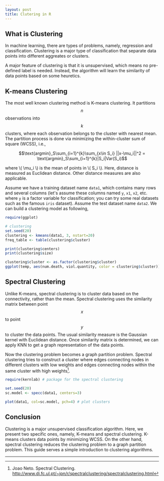 ```yaml
---
layout: post
title: Clutering in R
---
```


## What is Clustering

In machine learning, there are types of problems, namely, regression and classification. Clustering is a major type of classification that separate data points into different aggreates or clusters. 

A major feature of clustering is that it is unsupervised, which means no pre-defined label is needed. Instead, the algorithm will learn the similarity of data points based on some heuretics.

## K-means Clustering

The most well known clustering method is K-means clustering. It partitions $$n$$ observations into $$k$$ clusters, where each observation belongs to the cluster with nearest mean. The partition process is done via minimizing the within-cluster sum of square (WCSS), i.e.,

$$\text{argmin}_S\sum_{i=1}^{k}\sum_{x\in S_i} ||x-\mu_i||^2 = \text{argmin}_S\sum_{i=1}^{k}|S_i|Var(S_i)$$

where \\( \mu_i \\) is the mean of points in \\( S_i \\). Here, distance is measured as Euclidean distance. Other distance measures are also applicable.

Assume we have a training dataset name `data1`, which contains many rows and several columns (let's assume these columns named `y`, `x1`, `x2`, etc. where `y` is a factor variable for classification; you can try some real datasets such as the famous `iris` dataset). Assume the test dataset name `data2`. We can build a clustering model as following,

```r
require(ggplot)

# clustering
set.seed(20)
clustering <- kmeans(data1, 3, nstart=20)
freq_table <- table(clustering$cluster)

print(clustering$centers)
print(clustering$size)

clustering$cluster <- as.factor(clustering$cluster)
ggplot(temp, aes(num.death, viol.quantity, color = clustering$cluster)) + geom_point()
```

## Spectral Clustering

Unlike K-means, spectral clustering is to cluster data based on the connectivity, rather than the mean. Spectral clustering uses the similarity matrix between point $$x$$ to point $$y$$ to cluster the data points. The usual similarity measure is the Gaussian kernel with Euclidean distance. Once similarity matrix is determined, we can apply KNN to get a graph representation of the data points.

Now the clustering problem becomes a graph partition problem. Spectral clustering tries to construct a cluster where edges connecting nodes in different clusters with low weights and edges connecting nodes within the same cluster with high weights[^1].

```r
require(kernlab) # package for the spectral clustering

set.seed(20)
sc.model <- specc(data1, centers=3)

plot(data1, col=sc.model, pch=4) # plot clusters
```

## Conclusion

Clustering is a major unsupervised classification algorithm. Here, we present two specific ones, namely, K-means and spectral clustering. K-means clusters data points by minimizing WCSS. On the other hand, spectral clustering reduces the clustering problem to a graph partition problem. This guide serves a simple introduction to clustering algorithms. 

--------
[^1]: Joao Neto. Spectral Clustering. http://www.di.fc.ul.pt/~jpn/r/spectralclustering/spectralclustering.html
[^2]: K-means Clustering. Wikipedia. https://en.wikipedia.org/wiki/K-means_clustering
[^3]: Spectral clustering详解. https://www.cnblogs.com/Leo_wl/p/3156049.html
[^4]: Spectral clustering方法总结. https://blog.csdn.net/u010967291/article/details/53465645


<script type="text/javascript" async
  src="https://cdn.mathjax.org/mathjax/latest/MathJax.js?config=TeX-MML-AM_CHTML">
</script>
